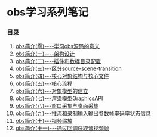 # obs学习系列笔记


### 目录
1. [obs简介(零)----学习obs源码的意义](obs简介(零)----学习obs源码的意义.md)
2. [obs简介(一)----架构设计](obs简介(一)----架构设计.md)
3. [obs简介(二)----插件和数据目录配置](obs简介(二)----插件和数据目录配置.md)
4. [obs简介(三)---区分source-scene-transition](obs简介(三)---区分source-scene-transition.md)
5. [obs简介(四)---核心对象结构与核心文件](obs简介(四)---核心对象结构与核心文件.md)
6. [obs简介(五)---核心流程](obs简介(五)---核心流程.md)
7. [obs简介(六)---对象模型的建立](obs简介(六)---对象模型的建立.md)
8. [obs简介(七)---渲染模型GraphicsAPI](obs简介(七)---渲染模型GraphicsAPI.md)
9. [obs简介(八)---窗口采集与桌面采集](obs简介(八)---窗口采集与桌面采集.md)
10. [obs简介(九)---推流和录制输入输出参数帧率码率状态信息](obs简介(九)---推流和录制输入输出参数帧率码率状态信息.md)
11. [obs简介(十)---视频缩放](obs简介(十)---视频缩放.md)
12. [obs简介(十一)---通过回调获取音视频帧](obs简介(十一)---通过回调获取音视频帧.md)
